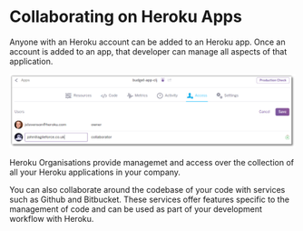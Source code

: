 # Collaborating on Heroku Apps 

  Anyone with an Heroku account can be added to an Heroku app.  Once an account is added to an app, that developer can manage all aspects of that application.

![Heroku Dashboard - access - add user](../images/heroku-dashboard-access-users-add.png)
  
  Heroku Organisations provide managemet and access over the collection of all your Heroku applications in your company.
  
  You can also collaborate around the codebase of your code with services such as Github and Bitbucket.  These services offer features specific to the management of code and can be used as part of your development workflow with Heroku.

